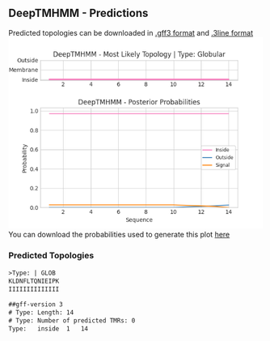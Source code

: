 ## DeepTMHMM - Predictions
Predicted topologies can be downloaded in [.gff3 format](TMRs.gff3) and [.3line format](predicted_topologies.3line)
![picture](plot.png)
You can download the probabilities used to generate this plot [here](Type:_probs.csv)
### Predicted Topologies
```
>Type: | GLOB
KLDNFLTQNIEIPK
IIIIIIIIIIIIII

```


```
##gff-version 3
# Type: Length: 14
# Type: Number of predicted TMRs: 0
Type:	inside	1	14				

```
